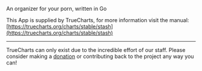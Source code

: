 An organizer for your porn, written in Go

This App is supplied by TrueCharts, for more information visit the manual: [https://truecharts.org/charts/stable/stash](https://truecharts.org/charts/stable/stash)

---

TrueCharts can only exist due to the incredible effort of our staff.
Please consider making a [donation](https://truecharts.org/sponsor) or contributing back to the project any way you can!
